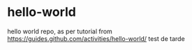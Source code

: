 # hello-world
hello world repo, as per tutorial from https://guides.github.com/activities/hello-world/
 test de tarde
